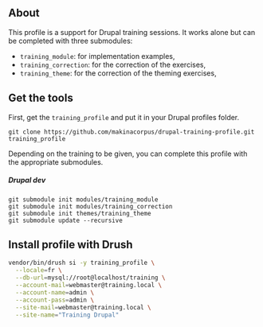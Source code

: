 ## About

This profile is a support for Drupal training sessions. It works alone but can be completed with three submodules:

* `training_module`: for implementation examples,
* `training_correction`: for the correction of the exercises,
* `training_theme`: for the correction of the theming exercises,

## Get the tools

First, get the `training_profile` and put it in your Drupal profiles folder.

```
git clone https://github.com/makinacorpus/drupal-training-profile.git training_profile
```

Depending on the training to be given, you can complete this profile with the appropriate submodules.

##### Drupal dev

```
git submodule init modules/training_module
git submodule init modules/training_correction
git submodule init themes/training_theme
git submodule update --recursive
```

## Install profile with Drush

```bash
vendor/bin/drush si -y training_profile \
  --locale=fr \
  --db-url=mysql://root@localhost/training \
  --account-mail=webmaster@training.local \
  --account-name=admin \
  --account-pass=admin \
  --site-mail=webmaster@training.local \
  --site-name="Training Drupal"
```
